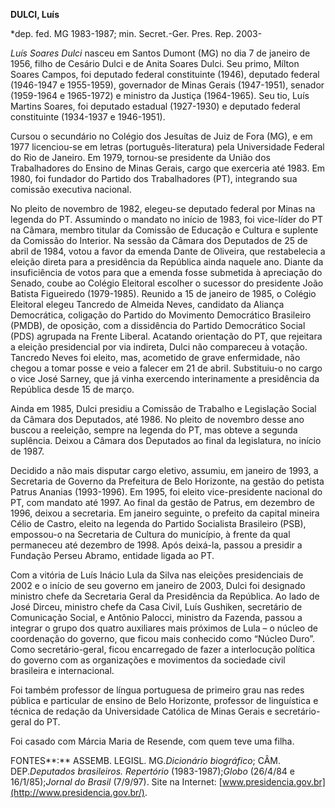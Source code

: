 **DULCI, Luís**

\*dep. fed. MG 1983-1987; min. Secret.-Ger. Pres. Rep. 2003-

*Luís Soares Dulci* nasceu em Santos Dumont (MG) no dia 7 de janeiro de
1956, filho de Cesário Dulci e de Anita Soares Dulci. Seu primo, Mílton
Soares Campos, foi deputado federal constituinte (1946), deputado
federal (1946-1947 e 1955-1959), governador de Minas Gerais (1947-1951),
senador (1959-1964 e 1965-1972) e ministro da Justiça (1964-1965). Seu
tio, Luís Martins Soares, foi deputado estadual (1927-1930) e deputado
federal constituinte (1934-1937 e 1946-1951).

Cursou o secundário no Colégio dos Jesuítas de Juiz de Fora (MG), e em
1977 licenciou-se em letras (português-literatura) pela Universidade
Federal do Rio de Janeiro. Em 1979, tornou-se presidente da União dos
Trabalhadores do Ensino de Minas Gerais, cargo que exerceria até 1983.
Em 1980, foi fundador do Partido dos Trabalhadores (PT), integrando sua
comissão executiva nacional.

No pleito de novembro de 1982, elegeu-se deputado federal por Minas na
legenda do PT. Assumindo o mandato no início de 1983, foi vice-líder do
PT na Câmara, membro titular da Comissão de Educação e Cultura e
suplente da Comissão do Interior. Na sessão da Câmara dos Deputados de
25 de abril de 1984, votou a favor da emenda Dante de Oliveira, que
restabelecia a eleição direta para a presidência da República ainda
naquele ano. Diante da insuficiência de votos para que a emenda fosse
submetida à apreciação do Senado, coube ao Colégio Eleitoral escolher o
sucessor do presidente João Batista Figueiredo (1979-1985). Reunido a 15
de janeiro de 1985, o Colégio Eleitoral elegeu Tancredo de Almeida
Neves, candidato da Aliança Democrática, coligação do Partido do
Movimento Democrático Brasileiro (PMDB), de oposição, com a dissidência
do Partido Democrático Social (PDS) agrupada na Frente Liberal. Acatando
orientação do PT, que rejeitara a eleição presidencial por via indireta,
Dulci não compareceu à votação. Tancredo Neves foi eleito, mas,
acometido de grave enfermidade, não chegou a tomar posse e veio a
falecer em 21 de abril. Substituiu-o no cargo o vice José Sarney, que já
vinha exercendo interinamente a presidência da República desde 15 de
março.

Ainda em 1985, Dulci presidiu a Comissão de Trabalho e Legislação Social
da Câmara dos Deputados, até 1986. No pleito de novembro desse ano
buscou a reeleição, sempre na legenda do PT, mas obteve a segunda
suplência. Deixou a Câmara dos Deputados ao final da legislatura, no
início de 1987.

Decidido a não mais disputar cargo eletivo, assumiu, em janeiro de 1993,
a Secretaria de Governo da Prefeitura de Belo Horizonte, na gestão do
petista Patrus Ananias (1993-1996). Em 1995, foi eleito vice-presidente
nacional do PT, com mandato até 1997. Ao final da gestão de Patrus, em
dezembro de 1996, deixou a secretaria. Em janeiro seguinte, o prefeito
da capital mineira Célio de Castro, eleito na legenda do Partido
Socialista Brasileiro (PSB), empossou-o na Secretaria de Cultura do
município, à frente da qual permaneceu até dezembro de 1998. Após
deixá-la, passou a presidir a Fundação Perseu Abramo, entidade ligada ao
PT.

Com a vitória de Luís Inácio Lula da Silva nas eleições presidenciais de
2002 e o início de seu governo em janeiro de 2003, Dulci foi designado
ministro chefe da Secretaria Geral da Presidência da República. Ao lado
de José Dirceu, ministro chefe da Casa Civil, Luís Gushiken, secretário
de Comunicação Social, e Antônio Palocci, ministro da Fazenda, passou a
integrar o grupo dos quatro auxiliares mais próximos de Lula – o núcleo
de coordenação do governo, que ficou mais conhecido como “Núcleo Duro”.
Como secretário-geral, ficou encarregado de fazer a interlocução
política do governo com as organizações e movimentos da sociedade civil
brasileira e internacional.

Foi também professor de língua portuguesa de primeiro grau nas redes
pública e particular de ensino de Belo Horizonte, professor de
linguística e técnica de redação da Universidade Católica de Minas
Gerais e secretário-geral do PT.

Foi casado com Márcia Maria de Resende, com quem teve uma filha.

FONTES**:** ASSEMB. LEGISL. MG.*Dicionário biográfico*; CÂM.
DEP.*Deputados brasileiros. Repertório* (1983-1987);*Globo* (26/4/84 e
16/1/85);*Jornal do Brasil* (7/9/97). Site na Internet:
[www.presidencia.gov.br](http://www.presidencia.gov.br/).

 
